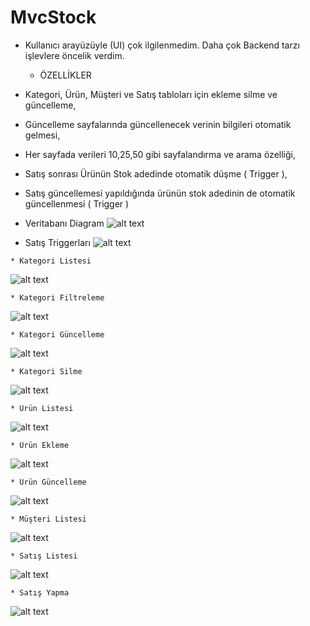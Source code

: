   # MvcStock
  * Kullanıcı arayüzüyle (UI) çok ilgilenmedim. Daha çok Backend tarzı işlevlere öncelik verdim. 
  
    * ÖZELLİKLER
   * Kategori, Ürün, Müşteri ve Satış tabloları için ekleme silme ve güncelleme,
   * Güncelleme sayfalarında güncellenecek verinin bilgileri otomatik gelmesi,
   * Her sayfada verileri 10,25,50 gibi sayfalandırma ve arama özelliği,
   * Satış sonrası Ürünün Stok adedinde otomatik düşme ( Trigger ),
   * Satış güncellemesi yapıldığında ürünün stok adedinin de otomatik güncellenmesi ( Trigger )
   
   
   * Veritabanı Diagram
![alt text](https://res.cloudinary.com/ahmettanrikulu/image/upload/v1625680358/MvcDbStock_cgfrhl.png)

   * Satış Triggerları
![alt text](https://res.cloudinary.com/ahmettanrikulu/image/upload/v1625680359/trigger_zyx81v.png)
   
    * Kategori Listesi
![alt text](https://res.cloudinary.com/ahmettanrikulu/image/upload/v1625678419/category1_fls6ms.png)

    * Kategori Filtreleme
![alt text](https://res.cloudinary.com/ahmettanrikulu/image/upload/v1625678418/category2_wqakdh.png)

    * Kategori Güncelleme
![alt text](https://res.cloudinary.com/ahmettanrikulu/image/upload/v1625678416/category3Update_j0adpm.png)

    * Kategori Silme
![alt text](https://res.cloudinary.com/ahmettanrikulu/image/upload/v1625678417/category4Delete_ingv9a.png)

    * Ürün Listesi
![alt text](https://res.cloudinary.com/ahmettanrikulu/image/upload/v1625678417/product1_fn23r0.png)

    * Ürün Ekleme
![alt text](https://res.cloudinary.com/ahmettanrikulu/image/upload/v1625678417/product2Add_rbixzx.png)

    * Ürün Güncelleme
![alt text](https://res.cloudinary.com/ahmettanrikulu/image/upload/v1625678417/product3Update_unxyu6.png)

    * Müşteri Listesi
![alt text](https://res.cloudinary.com/ahmettanrikulu/image/upload/v1625678417/customer1_e23tbx.png)

    * Satış Listesi
![alt text](https://res.cloudinary.com/ahmettanrikulu/image/upload/v1625678417/sales1_mubzax.png)

    * Satış Yapma
![alt text](https://res.cloudinary.com/ahmettanrikulu/image/upload/v1625678417/sales2Add_atnq9r.png)
